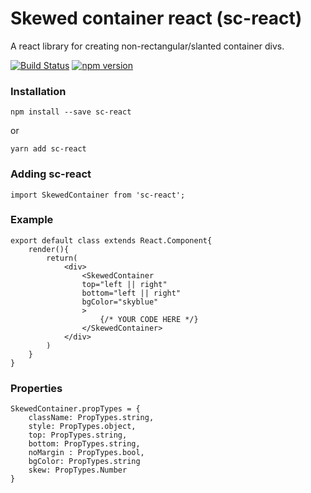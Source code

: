 # Skewed container react (sc-react)
A react library for creating non-rectangular/slanted container divs.

[![Build Status](https://travis-ci.org/josephmaxim/sc-react.svg?branch=master)](https://travis-ci.org/josephmaxim/sc-react)
[![npm version](https://badge.fury.io/js/sc-react.svg)](https://badge.fury.io/js/sc-react)


### Installation
```
npm install --save sc-react
```
or 
```
yarn add sc-react
```

### Adding sc-react
```
import SkewedContainer from 'sc-react';
```
### Example
```
export default class extends React.Component{
    render(){
        return(
            <div>
                <SkewedContainer
                top="left || right"  
                bottom="left || right"
                bgColor="skyblue"  
                >
                    {/* YOUR CODE HERE */}
                </SkewedContainer>
            </div>
        )
    }
}
```

### Properties
```
SkewedContainer.propTypes = {
    className: PropTypes.string,
    style: PropTypes.object,
    top: PropTypes.string,
    bottom: PropTypes.string,
    noMargin : PropTypes.bool,
    bgColor: PropTypes.string
    skew: PropTypes.Number
}
```